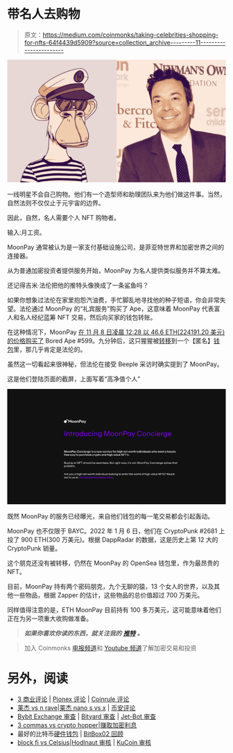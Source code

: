 # 带名人去购物

> 原文：<https://medium.com/coinmonks/taking-celebrities-shopping-for-nfts-64f4439d5909?source=collection_archive---------11----------------------->

![](img/206989e9ce6f90b4746c61591071dde8.png)

一线明星不会自己购物。他们有一个造型师和助理团队来为他们做这件事。当然，自然法则不仅仅止于元宇宙的边界。

因此，自然，名人需要个人 NFT 购物者。

输入:月工资。

MoonPay 通常被认为是一家支付基础设施公司，是菲亚特世界和加密世界之间的连接器。

从为普通加密投资者提供服务开始，MoonPay 为名人提供类似服务并不算太难。

还记得吉米·法伦把他的推特头像换成了一条鲨鱼吗？

如果你想象过法伦在家里抱怨汽油费，手忙脚乱地寻找他的种子短语，你会非常失望。法伦通过 MoonPay 的“礼宾服务”购买了 Ape，这意味着 MoonPay 代表富人和名人经纪蓝筹 NFT 交易，然后向买家的钱包转账。

在这种情况下，MoonPay [在 11 月 8 日凌晨 12:28 以 46.6 ETH(224191.20 美元)的价格购买了](https://etherscan.io/tx/0xc25b524618ac595953be96f88ac286eb790258aba6f7a328484a8348a0b44fd7) Bored Ape #599。九分钟后，这只猩猩被[转移](https://etherscan.io/tx/0x25d594eab6dd5ea7c2189d2cf30b702f64ff3c75590d7c41638c9d9a55cf0f76)到一个【匿名】[钱包](https://opensea.io/0x0394451c1238cec1e825229e692aa9e428c107d8)里，那几乎肯定是法伦的。

虽然这一切看起来很神秘，但法伦在接受 Beeple 采访时确实提到了 MoonPay。

这是他们登陆页面的截屏，上面写着“高净值个人”

![](img/4240383f5e59052954e4ceb2b08f44ec.png)

既然 MoonPay 的服务已经曝光，来自他们钱包的每一笔交易都会引起轰动。

MoonPay 也不仅限于 BAYC。2022 年 1 月 6 日，他们在 CryptoPunk #2681 上投了 900 ETH(300 万美元)。根据 DappRadar 的数据，这是历史上第 12 大的 CryptoPunk 销量。

这个朋克还没有被转移，仍然在 MoonPay 的 OpenSea 钱包里，作为最昂贵的 NFT。

目前，MoonPay 持有两个密码朋克，九个无聊的猿，13 个女人的世界，以及其他一些物品，根据 Zapper 的估计，这些物品的总价值超过 700 万美元。

同样值得注意的是，ETH MoonPay 目前持有 100 多万美元，这可能意味着他们正在为另一项重大收购做准备。

> ***如果你喜欢你读的东西，就关注我的*** [***推特***](https://twitter.com/Will_Stern4) ***。***

> 加入 Coinmonks [电报频道](https://t.me/coincodecap)和 [Youtube 频道](https://www.youtube.com/c/coinmonks/videos)了解加密交易和投资

# 另外，阅读

*   [3 商业评论](/coinmonks/3commas-review-an-excellent-crypto-trading-bot-2020-1313a58bec92) | [Pionex 评论](https://coincodecap.com/pionex-review-exchange-with-crypto-trading-bot) | [Coinrule 评论](/coinmonks/coinrule-review-2021-a-beginner-friendly-crypto-trading-bot-daf0504848ba)
*   [莱杰 vs n rave](/coinmonks/ledger-vs-ngrave-zero-7e40f0c1d694)|[莱杰 nano s vs x](/coinmonks/ledger-nano-s-vs-x-battery-hardware-price-storage-59a6663fe3b0) | [币安评论](/coinmonks/binance-review-ee10d3bf3b6e)
*   [Bybit Exchange 审查](/coinmonks/bybit-exchange-review-dbd570019b71) | [Bityard 审查](https://coincodecap.com/bityard-reivew) | [Jet-Bot 审查](https://coincodecap.com/jet-bot-review)
*   [3 commas vs crypto hopper](/coinmonks/3commas-vs-pionex-vs-cryptohopper-best-crypto-bot-6a98d2baa203)|[赚取加密利息](/coinmonks/earn-crypto-interest-b10b810fdda3)
*   最好的比特币[硬件钱包](/coinmonks/hardware-wallets-dfa1211730c6) | [BitBox02 回顾](/coinmonks/bitbox02-review-your-swiss-bitcoin-hardware-wallet-c36c88fff29)
*   [block fi vs Celsius](/coinmonks/blockfi-vs-celsius-vs-hodlnaut-8a1cc8c26630)|[Hodlnaut 审核](/coinmonks/hodlnaut-review-best-way-to-hodl-is-to-earn-interest-on-your-bitcoin-6658a8c19edf) | [KuCoin 审核](https://coincodecap.com/kucoin-review)